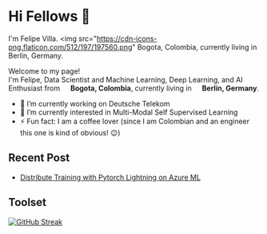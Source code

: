 # Hi Fellows :wave:

I'm Felipe Villa.   <img src="https://cdn-icons-png.flaticon.com/512/197/197560.png" Bogota, Colombia, currently living in  Berlin, Germany.

<p>Welcome to my page! </br> I'm Felipe, Data Scientist and Machine Learning, Deep Learning, and AI Enthusiast from <img src="https://www.flaticon.com/free-icons/colombia" width="13"/> <b>Bogota, Colombia</b>, currently living in <img src="https://www.flaticon.com/free-icon/germany_197571?related_id=197571" width="13"/> <b>Berlin, Germany</b>. </p>

- 🔭 I’m currently working on Deutsche Telekom
- 🌱 I’m currently interested in Multi-Modal Self Supervised Learning
- ⚡ Fun fact: I am a coffee lover (since I am Colombian and an engineer this one is kind of obvious! 😉)

## Recent Post

* [Distribute Training with Pytorch Lightning on Azure ML](https://medium.com/@felipe.villa.gen/distribute-traning-with-pytorch-lightning-on-azure-ml-512e0cb1728f)

## Toolset

[![GitHub Streak](https://streak-stats.demolab.com/?user=DenverCoder1&theme=dark)](https://git.io/streak-stats)
